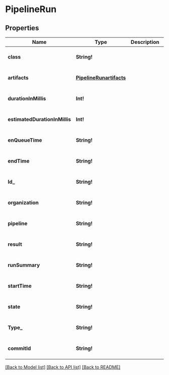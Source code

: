 # PipelineRun

## Properties
Name | Type | Description | Notes
------------ | ------------- | ------------- | -------------
**class** | **String!** |  | [optional] [default to null]
**artifacts** | [**PipelineRunartifacts**](PipelineRunartifacts.md) |  | [optional] [default to null]
**durationInMillis** | **Int!** |  | [optional] [default to null]
**estimatedDurationInMillis** | **Int!** |  | [optional] [default to null]
**enQueueTime** | **String!** |  | [optional] [default to null]
**endTime** | **String!** |  | [optional] [default to null]
**Id_** | **String!** |  | [optional] [default to null]
**organization** | **String!** |  | [optional] [default to null]
**pipeline** | **String!** |  | [optional] [default to null]
**result** | **String!** |  | [optional] [default to null]
**runSummary** | **String!** |  | [optional] [default to null]
**startTime** | **String!** |  | [optional] [default to null]
**state** | **String!** |  | [optional] [default to null]
**Type_** | **String!** |  | [optional] [default to null]
**commitId** | **String!** |  | [optional] [default to null]

[[Back to Model list]](../README.md#documentation-for-models) [[Back to API list]](../README.md#documentation-for-api-endpoints) [[Back to README]](../README.md)


